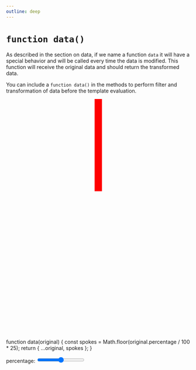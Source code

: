 ```yaml
---
outline: deep
---
```


# `function data()`

As described in the section on data, if we name a function `data` it will have a special behavior
and will be called every time the data is modified. This function will receive the original data and
should return the transformed data. 

You can include a `function data()` in the methods to perform filter and transformation of data
before the template evaluation.

<ClientOnly>
<div id="data-1">
<grapper-view data="percentage: 50" style="width:100px">
  <svg viewBox="0 0 100 130">
    <g g-for="n of spokes">
      <line x1="50" y1="0" x2="50" y2="50"
            stroke-width="4" stroke="red"
            g-bind:transform="$$.rotate((360 / spokes) * n, 50, 50)"/>
    </g>
    <text x="50" y="115" font-size="12"
          dominant-baseline="middle" text-anchor="middle"
          g-content="`${ percentage } % (${ spokes } spokes)`"></text>
  </svg>
  <g-script type="methods">
    function data(original) {
      const spokes = Math.floor(original.percentage / 100 * 25);
      return { ...original, spokes };
    }
  </g-script>
</grapper-view>
<p>
<label>percentage:
  <input type="range" min="0" max="100" step="1" value="50"
         oninput="document.querySelector('grapper-view').data.percentage = this.value">
</label></p>
</div>
<g-editor href="#data-1" lines-highlight="26-29"></g-editor>
</ClientOnly>